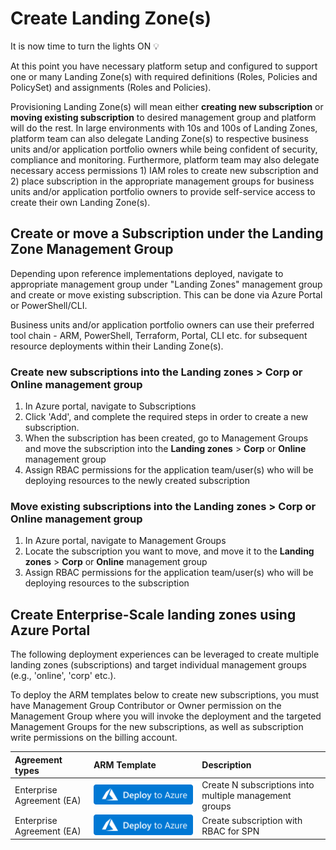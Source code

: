 # Create Landing Zone(s)

It is now time to turn the lights ON :bulb:

At this point you have necessary platform setup and configured to support one or many Landing Zone(s) with required definitions (Roles, Policies and PolicySet) and assignments (Roles and Policies).

Provisioning Landing Zone(s) will mean either **creating new subscription** or **moving existing subscription** to desired management group and platform will do the rest. In large environments with 10s and 100s of Landing Zones, platform team can also delegate Landing Zone(s) to respective business units and/or application portfolio owners while being confident of security, compliance and monitoring. Furthermore, platform team may also delegate necessary access permissions 1) IAM roles to create new subscription and 2) place subscription in the appropriate management groups for business units and/or application portfolio owners to provide self-service access to create their own Landing Zone(s).

## Create or move a Subscription under the Landing Zone Management Group

Depending upon reference implementations deployed, navigate to appropriate management group under "Landing Zones" management group and create or move existing subscription. This can be done via Azure Portal or PowerShell/CLI.

Business units and/or application portfolio owners can use their preferred tool chain - ARM, PowerShell, Terraform, Portal, CLI etc. for subsequent resource deployments within their Landing Zone(s).

### Create new subscriptions into the **Landing zones** > **Corp** or **Online** management group

1. In Azure portal, navigate to Subscriptions
2. Click 'Add', and complete the required steps in order to create a new subscription.
3. When the subscription has been created, go to Management Groups and move the subscription into the **Landing zones** > **Corp** or **Online** management group
4. Assign RBAC permissions for the application team/user(s) who will be deploying resources to the newly created subscription

### Move existing subscriptions into the **Landing zones** > **Corp** or **Online** management group

1. In Azure portal, navigate to Management Groups
2. Locate the subscription you want to move, and move it to the **Landing zones** > **Corp** or **Online** management group
3. Assign RBAC permissions for the application team/user(s) who will be deploying resources to the subscription

## Create Enterprise-Scale landing zones using Azure Portal

The following deployment experiences can be leveraged to create multiple landing zones (subscriptions) and target individual management groups (e.g., 'online', 'corp' etc.).

To deploy the ARM templates below to create new subscriptions, you must have Management Group Contributor or Owner permission on the Management Group where you will invoke the deployment and the targeted Management Groups for the new subscriptions, as well as subscription write permissions on the billing account.

| Agreement types | ARM Template | Description
|:-------------------------|:-------------|:--------------|
| Enterprise Agreement (EA) |[![Deploy To Azure](https://raw.githubusercontent.com/Azure/azure-quickstart-templates/master/1-CONTRIBUTION-GUIDE/images/deploytoazure.svg?sanitize=true)](https://portal.azure.com/#blade/Microsoft_Azure_CreateUIDef/CustomDeploymentBlade/uri/https%3A%2F%2Fraw.githubusercontent.com%2FAzure%2FEnterprise-Scale%2Fmain%2Fdocs%2Freference%2Flzs%2FarmTemplates%2Feslz.json/createUIDefinitionUri/https%3A%2F%2Fraw.githubusercontent.com%2FAzure%2FEnterprise-Scale%2Fmain%2Fdocs%2Freference%2Flzs%2FarmTemplates%2Fportal-eslz.json) | Create N subscriptions into multiple management groups
| Enterprise Agreement (EA) |[![Deploy To Azure](https://raw.githubusercontent.com/Azure/azure-quickstart-templates/master/1-CONTRIBUTION-GUIDE/images/deploytoazure.svg?sanitize=true)](https://portal.azure.com/#blade/Microsoft_Azure_CreateUIDef/CustomDeploymentBlade/uri/https%3A%2F%2Fraw.githubusercontent.com%2FAzure%2FEnterprise-Scale%2Fmain%2Fexamples%2Flanding-zones%2Fsubscription-with-rbac%2FsubscriptionWithRbac.json/createUIDefinitionUri/https%3A%2F%2Fraw.githubusercontent.com%2FAzure%2FEnterprise-Scale%2Fmain%2Fexamples%2Flanding-zones%2Fsubscription-with-rbac%2Fportal-subscriptionWithRbac.json)| Create subscription with RBAC for SPN


